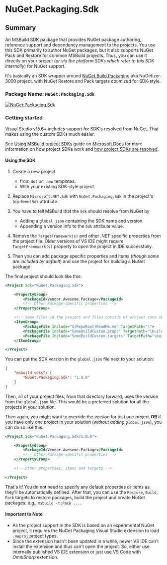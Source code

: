 # NuGet.Packaging.Sdk

## Summary

An MSBuild SDK package that provides NuGet package authoring, reference support and dependency management to the projects.
You use this SDK primarily to author NuGet packages, but it also supports NuGet Pack and Restore for common MSBuild projects.
Thus, you can use it directly on your project (_or via the platform SDKs which refer to this SDK internally_) for NuGet support.

It's basically an SDK wrapper around [NuGet.Build.Packaging](https://github.com/NuGet/NuGet.Build.Packaging) aka NuGetizer-3000 project, with NuGet Restore and Pack targets optimized for SDK-style.

### Package Name: `NuGet.Packaging.Sdk`

[![NuGet.Packaging.Sdk](https://img.shields.io/myget/msbuild-sdks/v/NuGet.Packaging.Sdk?style=flat-square&logo=nuget)](https://myget.org/feed/msbuild-sdks/package/nuget/NuGet.Packaging.Sdk)

### Getting started

Visual Studio v15.6+ includes support for SDK's resolved from NuGet.
That makes using the custom SDKs much easier.

See [Using MSBuild project SDKs][msbuild-sdk-usage] guide on [Microsoft Docs](https://docs.ms) for more information on how project SDKs work and [how project SDKs are resolved][msbuild-sdk-resolver].

[msbuild-sdk-usage]: https://docs.microsoft.com/visualstudio/msbuild/how-to-use-project-sdk
[msbuild-sdk-resolver]: https://docs.microsoft.com/visualstudio/msbuild/how-to-use-project-sdk#how-project-sdks-are-resolved

#### Using the SDK

1. Create a new project
    - from `dotnet new` templates.
    - With your existing SDK-style project.

2. Replace `Microsoft.NET.Sdk` with `NuGet.Packaging.Sdk` in the project's top-level `Sdk` attribute.

3. You have to tell MSBuild that the `Sdk` should resolve from NuGet by
    - Adding a `global.json` containing the SDK name and version.
    - Appending a version info to the `Sdk` attribute value.

4. Remove the `TargetFramework(s)` and other .NET specific properties from the project file.
   Older versions of VS IDE might require `TargetFramework(s)` property to open the project in IDE successfully.

5. Then you can add package specific properties and items (_though some are included by default_) and use the project for building a NuGet package.

The final project should look like this:

```xml
<Project Sdk="NuGet.Packaging.Sdk">

    <PropertyGroup>
        <PackageId>Vendor.Awesome.Package</PackageId>
        <!-- Other Package-specific properties -->
    </PropertyGroup>

    <!-- Some files in the project and files outside of project cone should be included manually -->
    <ItemGroup>
        <PackageFile Include="$(RepoRoot)ReadMe.md" TargetPath="\">
        <PackageFile Include="SomeBuildCustom.props" TargetPath="\build\$(PackageId).props">
        <PackageFile Include="SomeBuildCustom.targets" TargetPath="\build\$(PackageId).targets">
    </ItemGroup>

</Project>
```

You can put the SDK version in the `global.json` file next to your solution:

```json
{
    "msbuild-sdks": {
        "NuGet.Packaging.Sdk": "1.0.0"
    }
}
```

Then, all of your project files, from that directory forward, uses the version from the `global.json` file.
This would be a preferred solution for all the projects in your solution.

Then again, you might want to override the version for just one project **OR** if you have only one project in your solution (_without adding `global.json`_), you can do so like this:

```xml
<Project Sdk="NuGet.Packaging.Sdk/1.0.0">

    <PropertyGroup>
        <PackageId>Vendor.Awesome.Package</PackageId>
        <!-- Other Package-specific properties -->
    </PropertyGroup>

    <!-- Other properties, items and targets -->

</Project>
```

That's it! You do not need to specify any default properties or items as they'll be automatically defined.
After that, you can use the `Restore`, `Build`, `Pack` targets to restore packages, build the project and create NuGet packages: e.g., `msbuild -t:Pack ...`.

#### Important to Note

- As the project support in the SDK is based on an experimental NuGet project, it requires the NuGet Packaging Visual Studio extension to load `.nuproj` project types.
- Since the extension hasn't been updated in a while, newer VS IDE can't install the extension and thus can't open the project.
  So, either use internally published VS IDE extension or just use VS Code with _OmniSharp_ extension.
